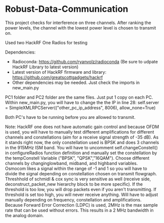 # Robust-Data-Communication
This project checks for interference on three channels. After ranking the power levels, the channel with the lowest power level is chosen to transmit on.

Used two HackRF One Radios for testing

Dependencies:
  - Radioconda: https://github.com/ryanvolz/radioconda
      (Be sure to udpate HackRF Library to latest version)
  - Latest version of HackRF firmware and library: https://github.com/greatscottgadgets/hackrf
  - Other dependencies may be needed. Just check the imports in new_main.py


PC1 folder and PC2 folder are the same files. Just put 1 copy on each PC. Within new_main.py, you will have to change the the IP in line 28:
self.server = SimpleXMLRPCServer(("other_pc_ip_address", 8006), allow_none=True)

Both PC's have to be running before you are allowed to transmit.

Note: HackRF one does not have automatic gain control and because OFDM is used, you will have to manually test different amplifications for different channels and
constellations (aim for a receive signal strength of -35 dB). As it stands right now, the only constellation used is BPSK and does 3 channels in the 915MHz ISM band. 
You will have to uncomment self.changeConstell() in configureRadios function definition and manually set the constellation by the tempConstell Variable
("BPSK", "QPSK","16QAM"). Choose different channels by changinglowband, midband, and highband variables. Osmocom likes a signal within the range of -1 and 1 so 
you will have to divide the signal depending on constellation chosen on transmit flowgraph. Threshhold of schmidl & cox sync is very sensitive as well (receive side,
deconstruct_packet_new hierarchy block to be more specific). If the threshold is too low, you will drop packets even if you aren't transmitting. If threshold is
set too high, you will never receive anything. Will have to adjust manually depending on frequency, constellation and amplifications. Because Forward Error Correction 
(LDPC) is used, 2MHz is the max sample rate that can be used without errors. This results in a 2 MHz bandwidth in the analog domain.  
